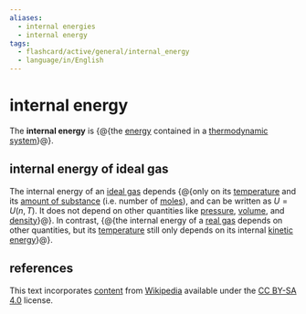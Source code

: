 ```yaml
---
aliases:
  - internal energies
  - internal energy
tags:
  - flashcard/active/general/internal_energy
  - language/in/English
---
```


# internal energy

The __internal energy__ is {@{the [energy](energy.md) contained in a [thermodynamic system](thermodynamic%20system.md)}@}. <!--SR:!2027-01-16,926,310-->

## internal energy of ideal gas

The internal energy of an [ideal gas](ideal%20gas.md) depends {@{only on its [temperature](temperature.md) and its [amount of substance](amount%20of%20substance.md) (i.e. number of [moles](mole%20(unit).md)), and can be written as $U = U(n, T)$. It does not depend on other quantities like [pressure](pressure.md), [volume](volume.md), and [density](density.md)}@}. In contrast, {@{the internal energy of a [real gas](real%20gas.md) depends on other quantities, but its [temperature](temperature.md) still only depends on its internal [kinetic energy](kinetic%20energy.md)}@}. <!--SR:!2024-12-27,203,276!2028-01-17,1165,356-->

## references

This text incorporates [content](https://en.wikipedia.org/wiki/internal_energy) from [Wikipedia](Wikipedia.md) available under the [CC BY-SA 4.0](https://creativecommons.org/licenses/by-sa/4.0/) license.
